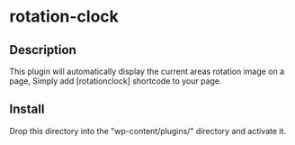 # rotation-clock

## Description

This plugin will automatically display the current areas rotation image on a page, Simply add [rotationclock] shortcode to your page.


## Install

Drop this directory into the "wp-content/plugins/" directory and activate it.